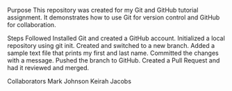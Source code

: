 Purpose
This repository was created for my Git and GitHub tutorial assignment.
It demonstrates how to use Git for version control and GitHub for collaboration.

Steps Followed
Installed Git and created a GitHub account.
Initialized a local repository using git init.
Created and switched to a new branch.
Added a sample text file that prints my first and last name.
Committed the changes with a message.
Pushed the branch to GitHub.
Created a Pull Request and had it reviewed and merged.

Collaborators
Mark Johnson
Keirah Jacobs
